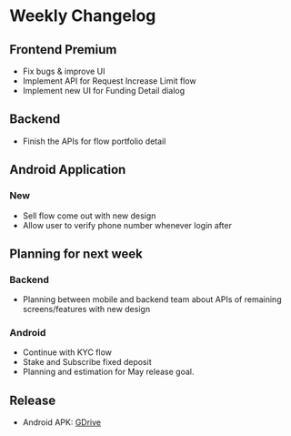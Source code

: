 # Weekly Changelog
## Frontend Premium
- Fix bugs & improve UI
- Implement API for Request Increase Limit flow
- Implement new UI for Funding Detail dialog

## Backend
- Finish the APIs for flow portfolio detail

## Android Application
### New
- Sell flow come out with new design
- Allow user to verify phone number whenever login after


## Planning for next week
### Backend
- Planning between mobile and backend team about APIs of remaining screens/features with new design

### Android
- Continue with KYC flow
- Stake and Subscribe fixed deposit
- Planning and estimation for May release goal.


## Release
- Android APK: [GDrive](https://drive.google.com/file/d/18ivdK5Q99hAphinVnj6FK8m4oGfYGeMV/view?usp=sharing)